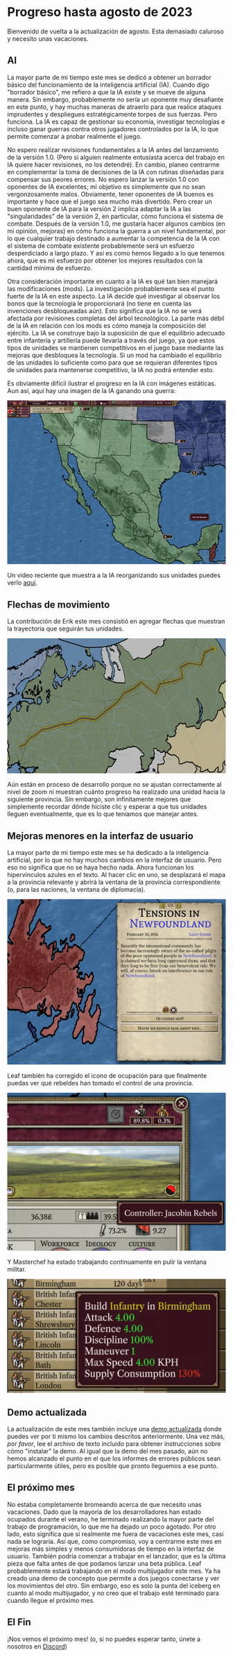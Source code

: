 # Progreso hasta agosto de 2023

Bienvenido de vuelta a la actualización de agosto. Esta demasiado caluroso y necesito unas vacaciones.

## AI

La mayor parte de mi tiempo este mes se dedicó a obtener un borrador básico del funcionamiento de la inteligencia artificial (IA). Cuando digo "borrador básico", me refiero a que la IA existe y se mueve de alguna manera. Sin embargo, probablemente no sería un oponente muy desafiante en este punto, y hay muchas maneras de atraerlo para que realice ataques imprudentes y despliegues estratégicamente torpes de sus fuerzas. Pero funciona. La IA es capaz de gestionar su economía, investigar tecnologías e incluso ganar guerras contra otros jugadores controlados por la IA, lo que permite comenzar a probar realmente el juego.

No espero realizar revisiones fundamentales a la IA antes del lanzamiento de la versión 1.0. (Pero si alguien realmente entusiasta acerca del trabajo en IA quiere hacer revisiones, no los detendré). En cambio, planeo centrarme en complementar la toma de decisiones de la IA con rutinas diseñadas para compensar sus peores errores. No espero lanzar la versión 1.0 con oponentes de IA excelentes; mi objetivo es simplemente que no sean vergonzosamente malos. Obviamente, tener oponentes de IA buenos es importante y hace que el juego sea mucho más divertido. Pero crear un buen oponente de IA para la versión 2 implica adaptar la IA a las "singularidades" de la versión 2, en particular, cómo funciona el sistema de combate. Después de la versión 1.0, me gustaría hacer algunos cambios (en mi opinión, mejoras) en cómo funciona la guerra a un nivel fundamental, por lo que cualquier trabajo destinado a aumentar la competencia de la IA con el sistema de combate existente probablemente será un esfuerzo desperdiciado a largo plazo. Y así es como hemos llegado a lo que tenemos ahora, que es mi esfuerzo por obtener los mejores resultados con la cantidad mínima de esfuerzo.

Otra consideración importante en cuanto a la IA es qué tan bien manejará las modificaciones (mods). La investigación probablemente sea el punto fuerte de la IA en este aspecto. La IA decide qué investigar al observar los bonos que la tecnología le proporcionará (no tiene en cuenta las invenciones desbloqueadas aún). Esto significa que la IA no se verá afectada por revisiones completas del árbol tecnológico. La parte más débil de la IA en relación con los mods es cómo maneja la composición del ejército. La IA se construye bajo la suposición de que el equilibrio adecuado entre infantería y artillería puede llevarla a través del juego, ya que estos tipos de unidades se mantienen competitivos en el juego base mediante las mejoras que desbloquea la tecnología. Si un mod ha cambiado el equilibrio de las unidades lo suficiente como para que se requieran diferentes tipos de unidades para mantenerse competitivo, la IA no podrá entender esto.

Es obviamente difícil ilustrar el progreso en la IA con imágenes estáticas. Aun así, aquí hay una imagen de la IA ganando una guerra:

![Mexican victory](./images/victory.png)

Un video reciente que muestra a la IA reorganizando sus unidades puedes verlo [aquí](https://www.youtube.com/watch?v=ua1n0MNf9mo).

## Flechas de movimiento

La contribución de Erik este mes consistió en agregar flechas que muestran la trayectoria que seguirán tus unidades.

![Arrows](./images/arrow.png)

Aún están en proceso de desarrollo porque no se ajustan correctamente al nivel de zoom ni muestran cuánto progreso ha realizado una unidad hacia la siguiente provincia. Sin embargo, son infinitamente mejores que simplemente recordar dónde hiciste clic y esperar a que tus unidades lleguen eventualmente, que es lo que teníamos que manejar antes.

## Mejoras menores en la interfaz de usuario

La mayor parte de mi tiempo este mes se ha dedicado a la inteligencia artificial, por lo que no hay muchos cambios en la interfaz de usuario. Pero eso no significa que no se haya hecho nada. Ahora funcionan los hipervínculos azules en el texto. Al hacer clic en uno, se desplazará el mapa a la provincia relevante y abrirá la ventana de la provincia correspondiente (o, para las naciones, la ventana de diplomacia).

![Event](./images/event.png)

Leaf también ha corregido el icono de ocupación para que finalmente puedas ver qué rebeldes han tomado el control de una provincia.

![Rebel occupation](./images/rebels.png)

Y Masterchef ha estado trabajando continuamente en pulir la ventana militar.

![Unit tooltip](./images/tooltip.png)

## Demo actualizada

La actualización de este mes también incluye una [demo actualizada](https://github.com/schombert/Project-Alice/releases/download/v0.0.2-demo/2023-8-7-DEMO.zip) donde puedes ver por ti mismo los cambios descritos anteriormente. Una vez más, *por favor*, lee el archivo de texto incluido para obtener instrucciones sobre cómo "instalar" la demo. Al igual que la demo del mes pasado, aún no hemos alcanzado el punto en el que los informes de errores públicos sean particularmente útiles, pero es posible que pronto lleguemos a ese punto.

## El próximo mes

No estaba completamente bromeando acerca de que necesito unas vacaciones. Dado que la mayoría de los desarrolladores han estado ocupados durante el verano, he terminado realizando la mayor parte del trabajo de programación, lo que me ha dejado un poco agotado. Por otro lado, esto significa que si realmente me fuera de vacaciones este mes, casi nada se lograría. Así que, como compromiso, voy a centrarme este mes en mejoras más simples y menos consumidoras de tiempo en la interfaz de usuario. También podría comenzar a trabajar en el lanzador, que es la última pieza que falta antes de que podamos lanzar una beta pública. Leaf probablemente estará trabajando en el modo multijugador este mes. Ya ha creado una demo de concepto que permite a dos juegos conectarse y ver los movimientos del otro. Sin embargo, eso es solo la punta del iceberg en cuanto al modo multijugador, y no creo que el trabajo esté terminado para cuando llegue el próximo mes.

## El Fin

¡Nos vemos el próximo mes! (o, si no puedes esperar tanto, únete a nosotros en [Discord](https://discord.gg/QUJExr4mRn))

